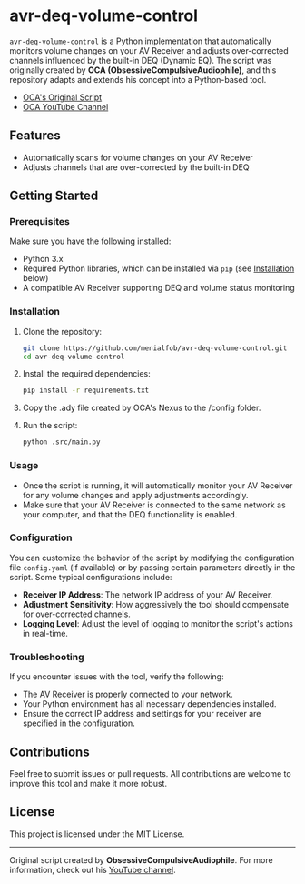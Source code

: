 # avr-deq-volume-control

`avr-deq-volume-control` is a Python implementation that automatically monitors volume changes on your AV Receiver and adjusts over-corrected channels influenced by the built-in DEQ (Dynamic EQ). The script was originally created by **OCA (ObsessiveCompulsiveAudiophile)**, and this repository adapts and extends his concept into a Python-based tool. 

- [OCA's Original Script](https://drive.google.com/drive/folders/1hoCVIZSNGvZIflUVULxZk3V2G9-uA8lv)
- [OCA YouTube Channel](https://www.youtube.com/@ocaudiophile)

## Features
- Automatically scans for volume changes on your AV Receiver
- Adjusts channels that are over-corrected by the built-in DEQ

## Getting Started

### Prerequisites

Make sure you have the following installed:

- Python 3.x
- Required Python libraries, which can be installed via `pip` (see [Installation](#installation) below)
- A compatible AV Receiver supporting DEQ and volume status monitoring

### Installation

1. Clone the repository:
    ```bash
    git clone https://github.com/menialfob/avr-deq-volume-control.git
    cd avr-deq-volume-control
    ```

2. Install the required dependencies:
    ```bash
    pip install -r requirements.txt
    ```

3. Copy the .ady file created by OCA's Nexus to the /config folder.

4. Run the script:
    ```bash
    python .src/main.py
    ```

### Usage

- Once the script is running, it will automatically monitor your AV Receiver for any volume changes and apply adjustments accordingly. 
- Make sure that your AV Receiver is connected to the same network as your computer, and that the DEQ functionality is enabled.

### Configuration

You can customize the behavior of the script by modifying the configuration file `config.yaml` (if available) or by passing certain parameters directly in the script. Some typical configurations include:

- **Receiver IP Address**: The network IP address of your AV Receiver.
- **Adjustment Sensitivity**: How aggressively the tool should compensate for over-corrected channels.
- **Logging Level**: Adjust the level of logging to monitor the script's actions in real-time.

### Troubleshooting

If you encounter issues with the tool, verify the following:
- The AV Receiver is properly connected to your network.
- Your Python environment has all necessary dependencies installed.
- Ensure the correct IP address and settings for your receiver are specified in the configuration.

## Contributions

Feel free to submit issues or pull requests. All contributions are welcome to improve this tool and make it more robust.

## License

This project is licensed under the MIT License.

---

Original script created by **ObsessiveCompulsiveAudiophile**. For more information, check out his [YouTube channel](https://www.youtube.com/@ocaudiophile).

